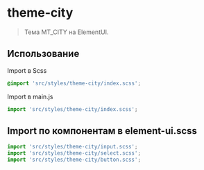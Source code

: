 # theme-city
> Тема MT_CITY на ElementUI.

## Использование

Import в Scss
```scss
@import 'src/styles/theme-city/index.scss';
```

Import в main.js
```javascript
import 'src/styles/theme-city/index.scss';
```

##  Import по компонентам в element-ui.scss
```javascript
import 'src/styles/theme-city/input.scss';
import 'src/styles/theme-city/select.scss';
import 'src/styles/theme-city/button.scss';
```
